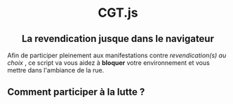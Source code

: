 <h1 align="center">CGT.js</h1>
<h2 align="center">La revendication jusque dans le navigateur</h2>

Afin de participer pleinement aux manifestations contre *revendication(s) au choix* , ce script va vous aidez à **bloquer** votre environnement et vous mettre dans l'ambiance de la rue.

## Comment participer à la lutte ?



